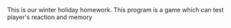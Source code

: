 This is our winter holiday homework.
This program is a game which can test player's reaction and memory